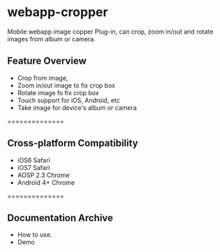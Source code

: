 # webapp-cropper


Mobile webapp image copper Plug-in, can crop, zoom in/out and rotate images from album or camera.

## Feature Overview
* Crop from image, 
* Zoom in/out image to fix crop box
* Rotate image fo fix crop box
* Touch support for iOS, Android, etc
* Take image for device's album or camera

==============

## Cross-platform Compatibility
* iOS6 Safari
* iOS7 Safari
* AOSP 2.3 Chrome
* Android 4+ Chrome



==============
## Documentation Archive
* How to use.
* Demo
